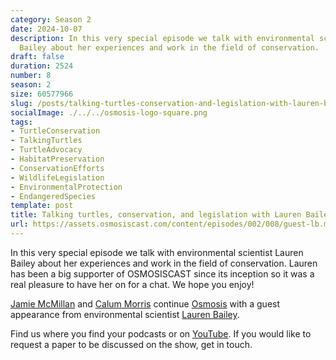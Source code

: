 ```yaml
---
category: Season 2
date: 2024-10-07
description: In this very special episode we talk with environmental scientist Lauren
  Bailey about her experiences and work in the field of conservation.
draft: false
duration: 2524
number: 8
season: 2
size: 60577966
slug: /posts/talking-turtles-conservation-and-legislation-with-lauren-bailey
socialImage: ./../../osmosis-logo-square.png
tags:
- TurtleConservation
- TalkingTurtles
- TurtleAdvocacy
- HabitatPreservation
- ConservationEfforts
- WildlifeLegislation
- EnvironmentalProtection
- EndangeredSpecies
template: post
title: Talking turtles, conservation, and legislation with Lauren Bailey
url: https://assets.osmosiscast.com/content/episodes/002/008/guest-lb.mp3
---
```


In this very special episode we talk with environmental scientist Lauren Bailey about her experiences and work in the field of conservation. Lauren has been a big supporter of OSMOSISCAST since its inception so it was a real pleasure to have her on for a chat. We hope you enjoy! 

[Jamie McMillan](https://www.linkedin.com/in/jamie-mcmillan-metrology/) and [Calum Morris](https://www.linkedin.com/in/calum-morris-7015a028b/) continue [Osmosis](https://osmosiscast.com) with a guest appearance from environmental scientist [Lauren Bailey](https://www.linkedin.com/in/laurenbailey152/).

Find us where you find your podcasts or on [YouTube](https://www.youtube.com/@Osmosiscast). If you would like to request a paper to be discussed on the show, get in touch.
